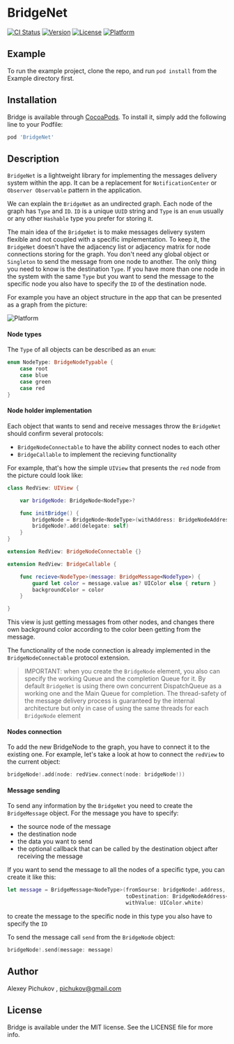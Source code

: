 # BridgeNet

[![CI Status](https://img.shields.io/travis/pichukov/Bridge.svg?style=flat)](https://travis-ci.org/pichukov/Bridge)
[![Version](https://img.shields.io/cocoapods/v/Bridge.svg?style=flat)](https://cocoapods.org/pods/Bridge)
[![License](https://img.shields.io/cocoapods/l/Bridge.svg?style=flat)](https://cocoapods.org/pods/Bridge)
[![Platform](https://img.shields.io/cocoapods/p/Bridge.svg?style=flat)](https://cocoapods.org/pods/Bridge)

## Example

To run the example project, clone the repo, and run `pod install` from the Example directory first.

## Installation

Bridge is available through [CocoaPods](https://cocoapods.org). To install
it, simply add the following line to your Podfile:

```ruby
pod 'BridgeNet'
```

## Description

`BridgeNet` is a lightweight library for implementing the messages delivery system within the app. It can be a replacement for `NotificationCenter` or `Observer Observable` pattern in the application. 

We can explain the `BridgeNet` as an undirected graph. Each node of the graph has `Type` and `ID`. `ID` is a unique `UUID` string and `Type` is an `enum` usually or any other `Hashable` type you prefer for storing it.  

The main idea of the `BridgeNet` is to make messages delivery system flexible and not coupled with a specific implementation. To keep it, the `BridgeNet` doesn't have the adjacency list or adjacency matrix for node connections storing for the graph. You don't need any global object or `Singleton` to send the message from one node to another. The only thing you need to know is the destination `Type`. If you have more than one node in the system with the same `Type` but you want to send the message to the specific node you also have to specify the `ID` of the destination node.

For example you have an object structure in the app that can be presented as a graph from the picture:

![Platform](https://i.ibb.co/w7VkRRr/graph.png)

#### Node types

The `Type` of all objects can be described as an `enum`:

```swift
enum NodeType: BridgeNodeTypable {
    case root
    case blue
    case green
    case red
}
```

#### Node holder implementation

Each object that wants to send and receive messages throw the `BridgeNet` should confirm several protocols:

- `BridgeNodeConnectable` to have the ability connect nodes to each other
- `BridgeCallable` to implement the recieving functionality

For example, that's how the simple `UIView` that presents the `red` node from the picture could look like:

```swift
class RedView: UIView {

    var bridgeNode: BridgeNode<NodeType>?

    func initBridge() {
        bridgeNode = BridgeNode<NodeType>(withAddress: BridgeNodeAddress<NodeType>(withAutogeneratedIdAndType: .red))
        bridgeNode?.add(delegate: self)
    }
}

extension RedView: BridgeNodeConnectable {}

extension RedView: BridgeCallable {

    func recieve<NodeType>(message: BridgeMessage<NodeType>) {
        guard let color = message.value as? UIColor else { return }
        backgroundColor = color
    }

}
```

This view is just getting messages from other nodes, and changes there own background color according to the color been getting from the message.

The functionality of the node connection is already implemented in the `BridgeNodeConnectable` protocol extension.  

> IMPORTANT: when you create the `BridgeNode` element, you also can specify the working Queue and the completion Queue for it. By default `BridgeNet` is using there own concurrent DispatchQueue as a working one and the Main Queue for completion. The thread-safety of the message delivery process is guaranteed by the internal architecture but only in case of using the same threads for each `BridgeNode` element

#### Nodes connection

To add the new BridgeNode to the graph, you have to connect it to the existing one. For example, let's take a look at how to connect the `redView` to the current object:

```swift
bridgeNode!.add(node: redView.connect(node: bridgeNode!))
```

#### Message sending

To send any information by the `BridgeNet` you need to create the `BridgeMessage` object. For the message you have to specify:

- the source node of the message
- the destination node
- the data you want to send
- the optional callback that can be called by the destination object after receiving the message

If you want to send the message to all the nodes of a specific type, you can create it like this: 

```swift
let message = BridgeMessage<NodeType>(fromSourse: bridgeNode!.address,
                                      toDestination: BridgeNodeAddress<NodeType>(withOnlyType: .red),
                                      withValue: UIColor.white)
```

to create the message to the specific node in this type you also have to specify the `ID`

To send the message call `send` from the `BridgeNode` object:

```swift
bridgeNode!.send(message: message)
```

## Author

Alexey Pichukov ,  pichukov@gmail.com

## License

Bridge is available under the MIT license. See the LICENSE file for more info.
